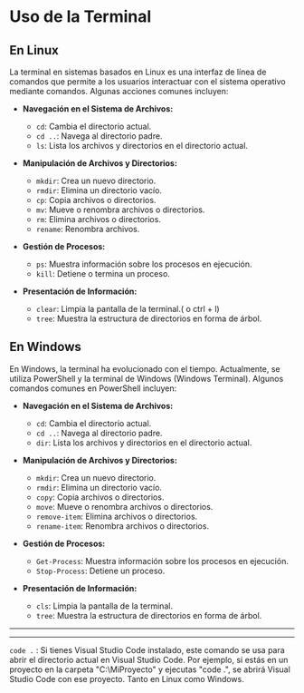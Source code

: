 # Uso de la Terminal

## En Linux

La terminal en sistemas basados en Linux es una interfaz de línea de comandos que permite a los usuarios interactuar con el sistema operativo mediante comandos. Algunas acciones comunes incluyen:

- **Navegación en el Sistema de Archivos:**
  - `cd`: Cambia el directorio actual.
  - `cd ..`: Navega al directorio padre.
  - `ls`: Lista los archivos y directorios en el directorio actual.

- **Manipulación de Archivos y Directorios:**
  - `mkdir`: Crea un nuevo directorio.
  - `rmdir`: Elimina un directorio vacío.
  - `cp`: Copia archivos o directorios.
  - `mv`: Mueve o renombra archivos o directorios.
  - `rm`: Elimina archivos o directorios.
  - `rename`: Renombra archivos.

- **Gestión de Procesos:**
  - `ps`: Muestra información sobre los procesos en ejecución.
  - `kill`: Detiene o termina un proceso.

- **Presentación de Información:**
  - `clear`: Limpia la pantalla de la terminal.( o ctrl + l)
  - `tree`: Muestra la estructura de directorios en forma de árbol.

## En Windows

En Windows, la terminal ha evolucionado con el tiempo. Actualmente, se utiliza PowerShell y la terminal de Windows (Windows Terminal). Algunos comandos comunes en PowerShell incluyen:

- **Navegación en el Sistema de Archivos:**
  - `cd`: Cambia el directorio actual.
  - `cd ..`: Navega al directorio padre.
  - `dir`: Lista los archivos y directorios en el directorio actual.

- **Manipulación de Archivos y Directorios:**
  - `mkdir`: Crea un nuevo directorio.
  - `rmdir`: Elimina un directorio vacío.
  - `copy`: Copia archivos o directorios.
  - `move`: Mueve o renombra archivos o directorios.
  - `remove-item`: Elimina archivos o directorios.
  - `rename-item`: Renombra archivos o directorios.

- **Gestión de Procesos:**
  - `Get-Process`: Muestra información sobre los procesos en ejecución.
  - `Stop-Process`: Detiene un proceso.

- **Presentación de Información:**
  - `cls`: Limpia la pantalla de la terminal.
  - `tree`: Muestra la estructura de directorios en forma de árbol.

---
---

`code .` : Si tienes Visual Studio Code instalado, este comando se usa para abrir el directorio actual en Visual Studio Code. Por ejemplo, si estás en un proyecto en la carpeta "C:\MiProyecto" y ejecutas "code .", se abrirá Visual Studio Code con ese proyecto. Tanto en Linux como Windows.
